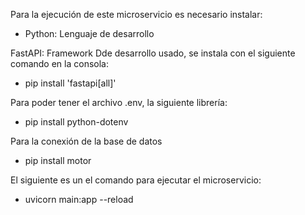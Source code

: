 Para la ejecución de este microservicio es necesario instalar:

* Python: Lenguaje de desarrollo

FastAPI: Framework Dde desarrollo usado, se instala con el siguiente comando en la consola:
* pip install 'fastapi[all]'

Para poder tener el archivo .env, la siguiente librería:
* pip install python-dotenv

Para la conexión de la base de datos
* pip install motor 

El siguiente es un el comando para ejecutar el microservicio:
* uvicorn main:app --reload 